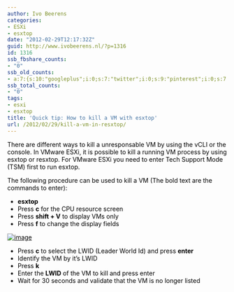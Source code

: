 ```yaml
---
author: Ivo Beerens
categories:
- ESXi
- esxtop
date: "2012-02-29T12:17:32Z"
guid: http://www.ivobeerens.nl/?p=1316
id: 1316
ssb_fbshare_counts:
- "0"
ssb_old_counts:
- a:7:{s:10:"googleplus";i:0;s:7:"twitter";i:0;s:9:"pinterest";i:0;s:7:"fbshare";i:0;s:8:"linkedin";i:0;s:6:"reddit";i:0;s:6:"tumblr";i:0;}
ssb_total_counts:
- "0"
tags:
- esxi
- esxtop
title: 'Quick tip: How to kill a VM with esxtop'
url: /2012/02/29/kill-a-vm-in-resxtop/
---
```


<span style="color: #000000;">There are different ways to kill a unresponsable VM by using the vCLI or the console. </span><span style="color: #000000;">In VMware ESXi, it is possible to kill a running VM process by using esxtop or resxtop. For VMware ESXi you need to enter Tech Support Mode (TSM) first to run esxtop.</span>

<span style="color: #000000;">The following procedure can be used to kill a VM (The bold text are the commands to enter):</span>

- <span style="color: #000000;">**esxtop**</span>
- <span style="color: #000000;">Press **c** for the CPU resource screen</span>
- <span style="color: #000000;">Press **shift + V** to display VMs only</span>
- <span style="color: #000000;">Press **f** to change the display fields </span>

[<span style="color: #000000;">![image](http://localhost/wp-content/uploads/2012/02/image_thumb13.png "image")</span>](http://localhost/wp-content/uploads/2012/02/image15.png)

- <span style="color: #000000;">Press **c** to select the LWID (Leader World Id) and press **enter**</span>
- <span style="color: #000000;">Identify the VM by it’s LWID </span>
- <span style="color: #000000;">Press **k** </span>
- <span style="color: #000000;">Enter the **LWID** of the VM to kill and press enter</span>
- <span style="color: #000000;">Wait for 30 seconds and validate that the VM is no longer listed</span>
